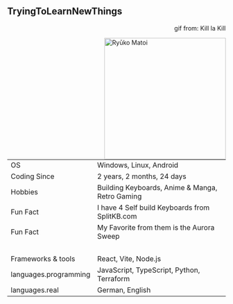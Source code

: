 
## TryingToLearnNewThings

<p align="right">gif from: Kill la Kill</p>
<img align="right" height="280" src="assets/KillLaKill.gif" alt="Ryūko Matoi" />

|                       |                                                                                                      |
| --------------------- | ---------------------------------------------------------------------------------------------------- |
| OS                    | Windows, Linux, Android                                                                              |
| Coding Since          | 2 years, 2 months, 24 days |
| Hobbies               | Building Keyboards, Anime & Manga, Retro Gaming                                                                     |
| Fun Fact              | I have 4 Self build Keyboards from SplitKB.com                                                       |
| Fun Fact              | My Favorite from them is the Aurora Sweep                                                            |
| ‎                     | ‎                                                                                                    |
| Frameworks & tools    | React, Vite, Node.js                                                                                 |
| languages.programming | JavaScript, TypeScript, Python, Terraform                                                            |
| languages.real        | German, English                                                                                      |

